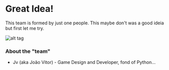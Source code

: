 # Great Idea!

This team is formed by just one people. This maybe don't was a good ideia but first let me try.

![alt tag](http://i.kinja-img.com/gawker-media/image/upload/s--qOw8koA5--/japbcvpavbzau9dbuaxf.jpg)

### About the "team"
- Jv (aka João Vitor) - Game Design and Developer, fond of Python...
